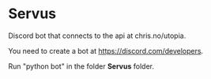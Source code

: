 # Servus
Discord bot that connects to the api at chris.no/utopia.

You need to create a bot at https://discord.com/developers.

Run "python bot" in the folder **Servus** folder.
